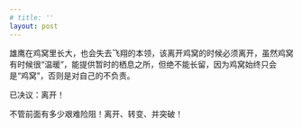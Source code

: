```yaml
---
# title: ''
layout: post
---
```

雄鹰在鸡窝里长大，也会失去飞翔的本领，该离开鸡窝的时候必须离开，虽然鸡窝有时候很“温暖”，能提供暂时的栖息之所，但绝不能长留，因为鸡窝始终只会是“鸡窝”，否则是对自己的不负责。

已决议：离开！  

不管前面有多少艰难险阻！离开、转变、并突破！
